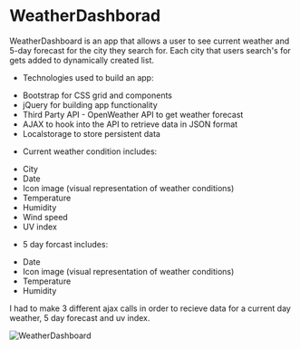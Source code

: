 # WeatherDashborad

WeatherDashboard is an app that allows a user to see current weather and 5-day forecast for the city they search for. Each city that users search's for gets added to dynamically created list.

* Technologies used to build an app:

- Bootstrap for CSS grid and components
- jQuery  for building app functionality
- Third Party API - OpenWeather API to get weather forecast
- AJAX to hook into the API to retrieve data in JSON format
- Localstorage to store persistent data

* Current weather condition includes:

- City
- Date
- Icon image (visual representation of weather conditions)
- Temperature
- Humidity
- Wind speed
- UV index

* 5 day forcast includes:

- Date
- Icon image (visual representation of weather conditions)
- Temperature
- Humidity

I had to make 3 different ajax calls in order to recieve data for a current day weather, 5 day forecast and  uv index.

![WeatherDashboard](./images/weatherDashboard.gif)


